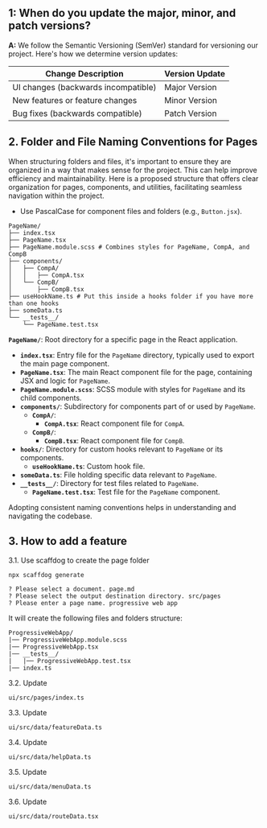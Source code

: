 ## 1: When do you update the major, minor, and patch versions?

**A:** We follow the Semantic Versioning (SemVer) standard for versioning our project. Here's how we determine version updates:

| Change Description                  | Version Update |
| ----------------------------------- | -------------- |
| UI changes (backwards incompatible) | Major Version  |
| New features or feature changes     | Minor Version  |
| Bug fixes (backwards compatible)    | Patch Version  |

## 2. Folder and File Naming Conventions for Pages

When structuring folders and files, it's important to ensure they are organized in a way that makes sense for the project. This can help improve efficiency and maintainability. Here is a proposed structure that offers clear organization for pages, components, and utilities, facilitating seamless navigation within the project. 

- Use PascalCase for component files and folders (e.g., `Button.jsx`).

```
PageName/
├── index.tsx
├── PageName.tsx
├── PageName.module.scss # Combines styles for PageName, CompA, and CompB
├── components/
│   ├── CompA/
│   │   ├── CompA.tsx
│   └── CompB/
│       ├── CompB.tsx
├── useHookName.ts # Put this inside a hooks folder if you have more than one hooks
├── someData.ts
└── __tests__/
    └── PageName.test.tsx
```

**`PageName/`**: Root directory for a specific page in the React application.
  - **`index.tsx`**: Entry file for the `PageName` directory, typically used to export the main page component.
  - **`PageName.tsx`**: The main React component file for the page, containing JSX and logic for `PageName`.
  - **`PageName.module.scss`**: SCSS module with styles for `PageName` and its child components.
  - **`components/`**: Subdirectory for components part of or used by `PageName`.
    - **`CompA/`**: 
      - **`CompA.tsx`**: React component file for `CompA`.
    - **`CompB/`**: 
      - **`CompB.tsx`**: React component file for `CompB`.
  - **`hooks/`**: Directory for custom hooks relevant to `PageName` or its components.
    - **`useHookName.ts`**: Custom hook file.
  - **`someData.ts`**: File holding specific data relevant to `PageName`.
  - **`__tests__/`**: Directory for test files related to `PageName`.
    - **`PageName.test.tsx`**: Test file for the `PageName` component.

Adopting consistent naming conventions helps in understanding and navigating the codebase. 

## 3. How to add a feature


3.1. Use scaffdog to create the page folder

```shell
npx scaffdog generate
```

```shell
? Please select a document. page.md
? Please select the output destination directory. src/pages
? Please enter a page name. progressive web app
```
It will create the following files and folders structure:

```shell
ProgressiveWebApp/
|── ProgressiveWebApp.module.scss
|── ProgressiveWebApp.tsx
|── __tests__/
|   |── ProgressiveWebApp.test.tsx
|── index.ts
```

3.2. Update

`ui/src/pages/index.ts`

3.3. Update

`ui/src/data/featureData.ts`

3.4. Update

`ui/src/data/helpData.ts`

3.5. Update

`ui/src/data/menuData.ts`

3.6. Update

`ui/src/data/routeData.tsx`
